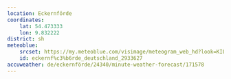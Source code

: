 ```yaml
---
location: Eckernförde
coordinates:
    lat: 54.473333
    lon: 9.832222
district: sh
meteoblue:
    srcset: https://my.meteoblue.com/visimage/meteogram_web_hd?look=KILOMETER_PER_HOUR%2CCELSIUS%2CMILLIMETER&apikey=5838a18e295d&temperature=C&windspeed=kmh&precipitationamount=mm&winddirection=3char&city=Eckernf%C3%B6rde&iso2=de&lat=54.4685&lon=9.83824&asl=4&tz=Europe%2FBerlin&lang=de&sig=803e07d8818bfeb967cf8bb57a1b3b7f 
    id: eckernf%c3%b6rde_deutschland_2933627
accuweather: de/eckernförde/24340/minute-weather-forecast/171578
---
```

